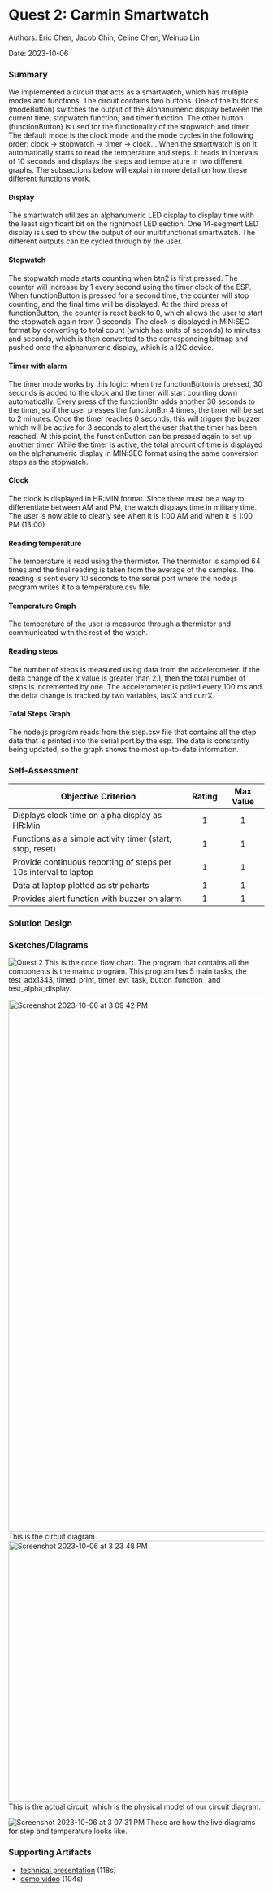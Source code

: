 # Quest 2: Carmin Smartwatch

Authors: Eric Chen, Jacob Chin, Celine Chen, Weinuo Lin

Date: 2023-10-06

### Summary
We implemented a circuit that acts as a smartwatch, which has multiple modes and functions. The circuit contains two buttons. One of the buttons (modeButton) switches the output of the Alphanumeric display between the current time, stopwatch function, and timer function. The other button (functionButton) is used for the functionality of the stopwatch and timer. The default mode is the clock mode and the mode cycles in the following order: clock -> stopwatch -> timer -> clock… When the smartwatch is on it automatically starts to read the temperature and steps. It reads in intervals of 10 seconds and displays the steps and temperature in two different graphs. The subsections below will explain in more detail on how these different functions work. 

#### Display
The smartwatch utilizes an alphanumeric LED display to display time with the least significant bit on the rightmost LED section. One 14-segment LED display is used to show the output of our multifunctional smartwatch. The different outputs can be cycled through by the user.

#### Stopwatch
The stopwatch mode starts counting when btn2 is first pressed. The counter will increase by 1 every second using the timer clock of the ESP. When functionButton is pressed for a second time, the counter will stop counting, and the final time will be displayed. At the third press of functionButton, the counter is reset back to 0, which allows the user to start the stopwatch again from 0 seconds. The clock is displayed in MIN:SEC format by converting to total count (which has units of seconds) to minutes and seconds, which is then converted to the corresponding bitmap and pushed onto the alphanumeric display, which is a I2C device.

#### Timer with alarm
The timer mode works by this logic: when the functionButton is pressed, 30 seconds is added to the clock and the timer will start counting down automatically. Every press of the functionBtn adds another 30 seconds to the timer, so if the user presses the functionBtn 4 times, the timer will be set to 2 minutes. Once the timer reaches 0 seconds, this will trigger the buzzer which will be active for 3 seconds to alert the user that the timer has been reached. At this point, the functionButton can be pressed again to set up another timer. While the timer is active, the total amount of time is displayed on the alphanumeric display in MIN:SEC format using the same conversion steps as the stopwatch. 

#### Clock
The clock is displayed in HR:MIN format. Since there must be a way to differentiate between AM and PM, the watch displays time in military time. The user is now able to clearly see when it is 1:00 AM and when it is 1:00 PM (13:00)

#### Reading temperature 
The temperature is read using the thermistor. The thermistor is sampled 64 times and the final reading is taken from the average of the samples. The reading is sent every 10 seconds to the serial port where the node.js program writes it to a temperature.csv file. 

#### Temperature Graph
The temperature of the user is measured through a thermistor and communicated with the rest of the watch. 

#### Reading steps
The number of steps is measured using data from the accelerometer. If the delta change of the x value is greater than 2.1, then the total number of steps is incremented by one. The accelerometer is polled every 100 ms and the delta change is tracked by two variables, lastX and currX.

#### Total Steps Graph
The node.js program reads from the step.csv file that contains all the step data that is printed into the serial port by the esp. The data is constantly being updated, so the graph shows the most up-to-date information.

### Self-Assessment 

| Objective Criterion | Rating | Max Value  | 
|---------------------------------------------|:-----------:|:---------:|
| Displays clock time on alpha display as HR:Min |   1   |  1     | 
| Functions as a simple activity timer (start, stop, reset) |   1   |  1     | 
| Provide continuous reporting of steps per 10s interval to laptop | 1   |  1     | 
| Data at laptop plotted as stripcharts | 1    |  1     | 
| Provides alert function with buzzer on alarm| 1    |  1     | 


### Solution Design



### Sketches/Diagrams

![Quest 2](https://github.com/BU-EC444/Team1-Squigglies-Lin-Chen-Chin-Chen/assets/99696770/332bb973-241e-4ed5-ae91-89e8b59a563f)
This is the code flow chart. The program that contains all the components is the main.c program. This program has 5 main tasks, the test_adx1343, timed_print, timer_evt_task, button_function_ and test_alpha_display.

<img width="1046" alt="Screenshot 2023-10-06 at 3 09 42 PM" src="https://github.com/BU-EC444/Team1-Squigglies-Lin-Chen-Chin-Chen/assets/99696770/2a34ab26-9cc0-4f7c-8ef6-cd10faaa9805">
This is the circuit diagram.

<img width="514" alt="Screenshot 2023-10-06 at 3 23 48 PM" src="https://github.com/BU-EC444/Team1-Squigglies-Lin-Chen-Chin-Chen/assets/99696770/6d4b2956-6b79-4a9e-b34a-7011f22038ec">
This is the actual circuit, which is the physical model of our circuit diagram. 

![Screenshot 2023-10-06 at 3 07 31 PM](https://github.com/BU-EC444/Team1-Squigglies-Lin-Chen-Chin-Chen/assets/99696770/f7e7c681-ab01-45ce-b755-97ab0d0d4481)
These are how the live diagrams for step and temperature looks like. 


### Supporting Artifacts
- [technical presentation](https://drive.google.com/file/d/1VMt9Z5jybxtxMfecrg7mHa5bUkkt9XFF/view?usp=sharing) (118s)
- [demo video](https://drive.google.com/file/d/1578_jIO3QqTTmSb3I5_gJO9DbjeI8_g_/view?usp=sharing) (104s)


